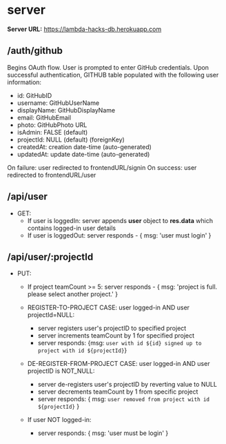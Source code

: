# server

**Server URL:** https://lambda-hacks-db.herokuapp.com

## /auth/github

Begins OAuth flow. User is prompted to enter GitHub credentials. Upon successful authentication, 
GITHUB table populated with the following user information:

- id: GitHubID
- username: GitHubUserName
- displayName: GitHubDisplayName
- email: GitHubEmail
- photo: GitHubPhoto URL
- isAdmin: FALSE (default)
- projectId: NULL (default) (foreignKey)
- createdAt: creation date-time (auto-generated)
- updatedAt: update date-time (auto-generated)

On failure: user redirected to frontendURL/signin
On success: user redirected to frontendURL/user

## /api/user

- GET:
  - If user is loggedIn: server appends **user** object to **res.data** which contains logged-in user details
  - If user is loggedOut: server responds - { msg: 'user must login' }

## /api/user/:projectId

- PUT:
  - If project teamCount >= 5: server responds - { msg: 'project is full. please select another project.' }
  
  - REGISTER-TO-PROJECT CASE: user logged-in AND user projectId=NULL:
    - server registers user's projectID to specified project
    - server increments teamCount by 1 for specified project
    - server responds: {msg: `user with id ${id} signed up to project with id ${projectId}`}
  
  - DE-REGISTER-FROM-PROJECT CASE: user logged-in AND user projectID is NOT_NULL:
    - server de-registers user's projectID by reverting value to NULL
    - server decrements teamCount by 1 from specific project
    - server responds: { msg: `user removed from project with id ${projectId}` }

  - If user NOT logged-in:
    - server responds: { msg: 'user must be login' }
